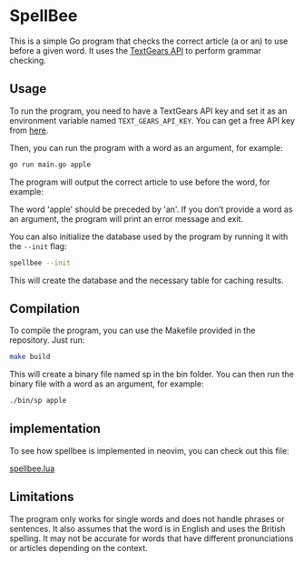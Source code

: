 # SpellBee

This is a simple Go program that checks the correct article (a or an) to use before a given word. It uses the [TextGears API](https://textgears.com/api/) to perform grammar checking.

## Usage

To run the program, you need to have a TextGears API key and set it as an environment variable named `TEXT_GEARS_API_KEY`. You can get a free API key from [here](https://textgears.com/signup.php).

Then, you can run the program with a word as an argument, for example:

```bash
go run main.go apple
```

The program will output the correct article to use before the word, for example:

The word 'apple' should be preceded by 'an'.
If you don’t provide a word as an argument, the program will print an error message and exit.

You can also initialize the database used by the program by running it with the `--init` flag:

```bash
spellbee --init
```
This will create the database and the necessary table for caching results.

## Compilation
To compile the program, you can use the Makefile provided in the repository. Just run:

```bash
make build
```

This will create a binary file named sp in the bin folder. You can then run the binary file with a word as an argument, for example:
```bash
./bin/sp apple
```
## implementation

To see how spellbee is implemented in neovim, you can check out this file:

[spellbee.lua](https://github.com/AlexEkdahl/.dotfiles/blob/main/nvim/lua/spellbee.lua)

## Limitations
The program only works for single words and does not handle phrases or sentences. It also assumes that the word is in English and uses the British spelling. It may not be accurate for words that have different pronunciations or articles depending on the context.
